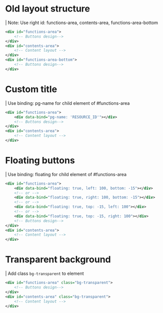 # Old layout structure

| Note: Use right id: functions-area, contents-area, functions-area-bottom

``` xml
<div id="functions-area">
	<!-- Buttons design-->
</div>
<div id="contents-area">
	<!-- Content layout -->
</div>
<div id="functions-area-bottom">
	<!-- Buttons design-->
</div>
```

# Custom title

| Use binding: pg-name for child element of #functions-area

```xml
<div id="functions-area">
	<div data-bind="pg-name: 'RESOURCE_ID'"></div>
	<!-- Buttons design-->
</div>
<div id="contents-area">
	<!-- Content layout -->
</div>
```

# Floating buttons

| Use binding: floating for child element of #functions-area

```xml
<div id="functions-area">
	<div data-bind="floating: true, left: 100, bottom: -15"></div>
	<!-- or -->
	<div data-bind="floating: true, right: 100, bottom: -15"></div>
	<!-- or -->
	<div data-bind="floating: true, top: -15, left: 100"></div>
	<!-- or -->
	<div data-bind="floating: true, top: -15, right: 100"></div>
	<!-- Buttons design-->
</div>
<div id="contents-area">
	<!-- Content layout -->
</div>
```

# Transparent background

| Add class `bg-transparent` to element

``` xml
<div id="functions-area" class="bg-transparent">
	<!-- Buttons design-->
</div>
<div id="contents-area" class="bg-transparent">
	<!-- Content layout -->
</div>
```
